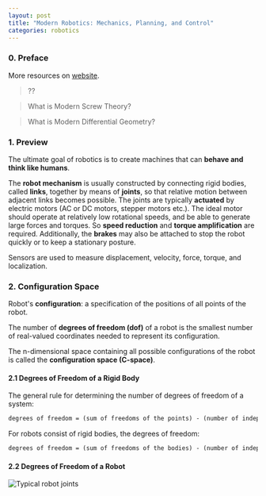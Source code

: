 ```yaml
---
layout: post
title: "Modern Robotics: Mechanics, Planning, and Control"
categories: robotics
---
```


### 0. Preface

More resources on [website](https://hades.mech.northwestern.edu/index.php/Modern_Robotics).

> ?? 

> What is Modern Screw Theory?

> What is Modern Differential Geometry?

### 1. Preview

The ultimate goal of robotics is to create machines that can **behave and think like humans**.

The **robot mechanism** is usually constructed by connecting rigid bodies, called **links**, together by means of **joints**, so that relative motion between adjacent links becomes possible. The joints are typically **actuated** by electric motors (AC or DC motors, stepper motors etc.). The ideal motor should operate at relatively low rotational speeds, and be able to generate large forces and torques. So **speed reduction** and **torque amplification** are required. Additionally, the **brakes** may also be attached to stop the robot quickly or to keep a stationary posture.

Sensors are used to measure displacement, velocity, force, torque, and localization.


### 2. Configuration Space

Robot's **configuration**: a specification of the positions of all points of the robot.

The number of **degrees of freedom (dof)** of a robot is the smallest number of real-valued coordinates needed to represent its configuration.

The n-dimensional space containing all possible configurations of the robot is called the **configuration space (C-space)**.

#### 2.1 Degrees of Freedom of a Rigid Body

The general rule for determining the number of degrees of freedom of a system:

```txt
degrees of freedom = (sum of freedoms of the points) - (number of independent constraints)
```

For robots consist of rigid bodies, the degrees of freedom:

```txt
degrees of freedom = (sum of freedoms of the bodies) - (number of independent constraints)
```

#### 2.2 Degrees of Freedom of a Robot

![Typical robot joints](/assets/2024-10-11-modern_robotics_mechanics_planning_and_control/figure2-3.png)
